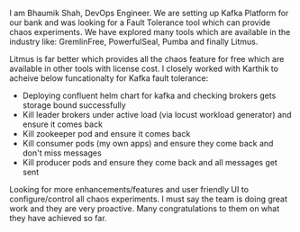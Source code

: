 I am Bhaumik Shah, DevOps Engineer. We are setting up Kafka Platform for our bank and was looking for a Fault Tolerance tool which can provide chaos experiments. We have explored many tools which are available in the industry like: GremlinFree, PowerfulSeal, Pumba and finally Litmus.

Litmus is far better which provides all the chaos feature for free which are available in other tools with license 
cost. I closely worked with Karthik to acheive below funcationalty for Kafka fault tolerance:

- Deploying confluent helm chart for kafka and checking brokers gets storage bound successfully
- Kill leader brokers under active load (via locust workload generator) and ensure it comes back
- Kill zookeeper pod and ensure it comes back
- Kill consumer pods (my own apps) and ensure they come back and don't miss messages
- Kill producer pods and ensure they come back and all messages get sent

Looking for more enhancements/features and user friendly UI to configure/control all chaos experiments.
I must say the team is doing great work and they are very proactive. Many congratulations to them on what 
they have achieved so far.
